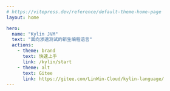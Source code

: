 ```yaml
---
# https://vitepress.dev/reference/default-theme-home-page
layout: home

hero:
  name: "Kylin JVM"
  text: "面向渗透测试的新生编程语言"
  actions:
    - theme: brand
      text: 快速上手
      link: /kylin/start
    - theme: alt
      text: Gitee
      link: https://gitee.com/LinWin-Cloud/kylin-language/
---
```


<style>:root {
  --vp-home-hero-name-color: transparent;
  --vp-home-hero-name-background: -webkit-linear-gradient(120deg, #945dff, #9b613a);

  --vp-home-hero-image-background-image: linear-gradient(rgba(148,93,255,0.78) 40%, rgba(155,97,58,0.78) 50%);
  --vp-home-hero-image-filter: blur(44px);
}

@media (min-width: 640px) {
  :root {
    --vp-home-hero-image-filter: blur(56px);
  }
}

@media (min-width: 960px) {
  :root {
    --vp-home-hero-image-filter: blur(56px);
  }
}
</style>